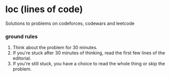 # loc (lines of code)

Solutions to problems on codeforces, codewars and leetcode


### ground rules

1. Think about the problem for 30 minutes.
2. If you're stuck after 30 minutes of thinking, read the first few lines of the editorial. 
3. If you're still stuck, you have a choice to read the whole thing or skip the problem.

